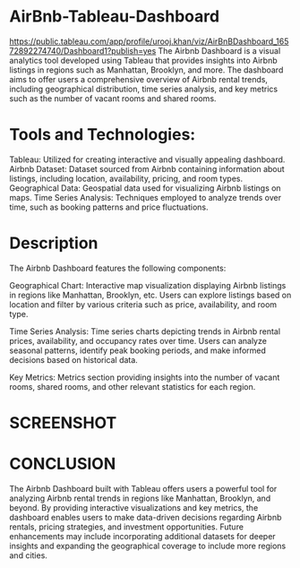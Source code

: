 # AirBnb-Tableau-Dashboard
https://public.tableau.com/app/profile/urooj.khan/viz/AirBnBDashboard_16572892274740/Dashboard1?publish=yes
The Airbnb Dashboard is a visual analytics tool developed using Tableau that provides insights into Airbnb listings in regions such as Manhattan, Brooklyn, and more. The dashboard aims to offer users a comprehensive overview of Airbnb rental trends, including geographical distribution, time series analysis, and key metrics such as the number of vacant rooms and shared rooms.

# Tools and Technologies:
Tableau: Utilized for creating interactive and visually appealing dashboard.
Airbnb Dataset: Dataset sourced from Airbnb containing information about listings, including location, availability, pricing, and room types.
Geographical Data: Geospatial data used for visualizing Airbnb listings on maps. 
Time Series Analysis: Techniques employed to analyze trends over time, such as booking patterns and price fluctuations.

# Description 
The Airbnb Dashboard features the following components:

Geographical Chart: Interactive map visualization displaying Airbnb listings in regions like Manhattan, Brooklyn, etc. Users can explore listings based on location and filter by various criteria such as price, availability, and room type.

Time Series Analysis: Time series charts depicting trends in Airbnb rental prices, availability, and occupancy rates over time. Users can analyze seasonal patterns, identify peak booking periods, and make informed decisions based on historical data.

Key Metrics: Metrics section providing insights into the number of vacant rooms, shared rooms, and other relevant statistics for each region.

# SCREENSHOT 


# CONCLUSION 
The Airbnb Dashboard built with Tableau offers users a powerful tool for analyzing Airbnb rental trends in regions like Manhattan, Brooklyn, and beyond. By providing
interactive visualizations and key metrics, the dashboard enables users to make data-driven decisions regarding Airbnb rentals, pricing strategies, and investment opportunities. Future enhancements may include incorporating additional datasets for deeper insights and expanding the geographical coverage to include more regions and cities.
